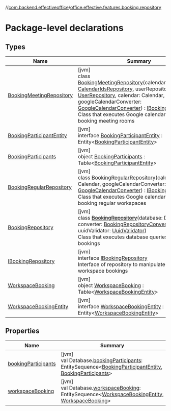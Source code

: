 //[com.backend.effectiveoffice](../../index.md)/[office.effective.features.booking.repository](index.md)

# Package-level declarations

## Types

| Name | Summary |
|---|---|
| [BookingMeetingRepository](-booking-meeting-repository/index.md) | [jvm]<br>class [BookingMeetingRepository](-booking-meeting-repository/index.md)(calendarIdsRepository: [CalendarIdsRepository](../office.effective.features.calendar.repository/-calendar-ids-repository/index.md), userRepository: [UserRepository](../office.effective.features.user.repository/-user-repository/index.md), calendar: Calendar, googleCalendarConverter: [GoogleCalendarConverter](../office.effective.features.booking.converters/-google-calendar-converter/index.md)) : [IBookingRepository](-i-booking-repository/index.md)<br>Class that executes Google calendar queries for booking meeting rooms |
| [BookingParticipantEntity](-booking-participant-entity/index.md) | [jvm]<br>interface [BookingParticipantEntity](-booking-participant-entity/index.md) : Entity&lt;[BookingParticipantEntity](-booking-participant-entity/index.md)&gt; |
| [BookingParticipants](-booking-participants/index.md) | [jvm]<br>object [BookingParticipants](-booking-participants/index.md) : Table&lt;[BookingParticipantEntity](-booking-participant-entity/index.md)&gt; |
| [BookingRegularRepository](-booking-regular-repository/index.md) | [jvm]<br>class [BookingRegularRepository](-booking-regular-repository/index.md)(calendar: Calendar, googleCalendarConverter: [GoogleCalendarConverter](../office.effective.features.booking.converters/-google-calendar-converter/index.md)) : [IBookingRepository](-i-booking-repository/index.md)<br>Class that executes Google calendar queries for booking regular workspaces |
| [BookingRepository](-booking-repository/index.md) | [jvm]<br>class [~~BookingRepository~~](-booking-repository/index.md)(database: Database, converter: [BookingRepositoryConverter](../office.effective.features.booking.converters/-booking-repository-converter/index.md), uuidValidator: [UuidValidator](../office.effective.common.utils/-uuid-validator/index.md))<br>Class that executes database queries with bookings |
| [IBookingRepository](-i-booking-repository/index.md) | [jvm]<br>interface [IBookingRepository](-i-booking-repository/index.md)<br>Interface of repository to manipulate with workspace bookings |
| [WorkspaceBooking](-workspace-booking/index.md) | [jvm]<br>object [WorkspaceBooking](-workspace-booking/index.md) : Table&lt;[WorkspaceBookingEntity](-workspace-booking-entity/index.md)&gt; |
| [WorkspaceBookingEntity](-workspace-booking-entity/index.md) | [jvm]<br>interface [WorkspaceBookingEntity](-workspace-booking-entity/index.md) : Entity&lt;[WorkspaceBookingEntity](-workspace-booking-entity/index.md)&gt; |

## Properties

| Name | Summary |
|---|---|
| [bookingParticipants](booking-participants.md) | [jvm]<br>val Database.[bookingParticipants](booking-participants.md): EntitySequence&lt;[BookingParticipantEntity](-booking-participant-entity/index.md), [BookingParticipants](-booking-participants/index.md)&gt; |
| [workspaceBooking](workspace-booking.md) | [jvm]<br>val Database.[workspaceBooking](workspace-booking.md): EntitySequence&lt;[WorkspaceBookingEntity](-workspace-booking-entity/index.md), [WorkspaceBooking](-workspace-booking/index.md)&gt; |
